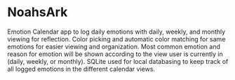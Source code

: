 # NoahsArk
Emotion Calendar app to log daily emotions with daily, weekly, and monthly viewing for reflection. Color picking and automatic color matching for same emotions for easier viewing and organization. Most common emotion and reason for emotion will be shown according to the view user is currently in (daily, weekly, or monthly). SQLite used for local databasing to keep track of all logged emotions in the different calendar views.
